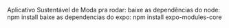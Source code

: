 Aplicativo Sustentável de Moda
pra rodar:
baixe as dependências do node: npm install
baixe as dependencias do expo: npm install expo-modules-core